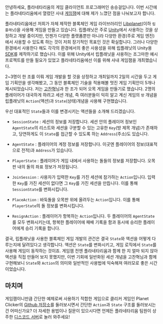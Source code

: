 안녕하세요, 플라네타리움의 게임 클라이언트 프로그래머인 송승걸입니다. 이번 시간에는 플라네타리움에서 열렸던 사내 [게임잼](https://en.wikipedia.org/wiki/Game_jam)에 대해 제가 느꼈던 점을 나눠보고자 합니다.

플라네타리움에선 저희가 자체 제작한 블록체인 게임 라이브러리인 [Libplanet](https://github.com/planetarium/libplanet)(이하 `립플래닛`)을 사용해 게임을 만들고 있습니다. 립플래닛은 주로 [Unity](https://en.wikipedia.org/wiki/Unity_(game_engine))에서 사용하는 것을 상정하고 개발 중이지만, 언젠가 다양한 플랫폼뿐만 아니라 다양한 환경(주로 게임 엔진)에서 사용할 수 있도록 하는 것이 저희 장기적인 목표인 것은 확실합니다. 그러나 다양한 환경에서 사용한다 해도 각각의 환경에서의 좋은 사용성을 위해 립플래닛의 Unity용 [SDK](https://en.wikipedia.org/wiki/Software_development_kit)를 제작하기로 했습니다. 이를 위해 Unity에서 립플래닛을 사용하는 조그마한 예시 프로젝트를 만들 필요가 있었고 플라네타리움에선 이를 위해 사내 게임잼을 개최했습니다.

2~3명이 한 조를 이뤄 게임 개발을 할 것을 상정하고 개최일까지 2일의 시간을 두고 게임 기획안을 생각해봤고, 그 동안 블록체인 기술을 적용해볼 멋진 게임 기획안이 5개나 제시되었습니다. 저는 [고찬혁](https://github.com/limebell)님과 한 조가 되어 오목 게임을 만들기로 했습니다. 2명의 플레이어가 대국하게 하려고 세션 개념, 즉 여러분들이 익히 알고 계신 게임의 `방` 개념을 립플래닛의 `Action`(액션)과 `State`(상태)개념을 사용해 구현했습니다.

우선 대표적인 `State`들과 이를 변경시키는 액션들을 소개해 드리겠습니다.

- `SessionState` : 세션의 정보를 저장합니다. 세션 안의 플레이어 정보인 `AgentState`의 리스트와 세션을 구분할 수 있는 고유한 `Key`(방 제목 개념)가 존재하고, 당연하게도 이 `State`를 접근할 수 있도록 하는 `Address`(주소)도 있습니다.

- `AgentState` : 플레이어의 계정 정보를 저장합니다. 이곳엔 플레이어의 정보(대표적으로 전적)과 `Address`가 있습니다.

- `PlayerState` : 플레이어가 게임 내에서 사용하는 돌들의 정보를 저장합니다. 오목판 내의 돌의 좌표 정보가 저장됩니다.

- `JoinSession` : 사용자가 입력한 `Key`를 가진 세션에 참가하는 `Action`입니다. 입력한 `Key`를 가진 세션이 없다면 그 `Key`를 가진 세션을 만듭니다. 이를 통해 `SessionState`를 변화시킵니다.

- `PlaceAction` : 바둑돌을 오목판 위에 올려두는 `Action`입니다. 이를 통해 `PlayerState`의 돌 정보를 변화시킵니다.

- `ResignAction` : 플레이어가 항복하는 `Action`입니다. 두 플레이어의 `AgentState`를 모두 변화시키는데, 항복한 플레이어에 패배 기록을 함과 동시에 승리한 플레이어에게 승리 기록을 합니다.

결국, 립플래닛을 사용한 블록체인 게임 개발의 관건은 결국 `State`와 액션을 어떻게 다루는지에 달려있다고 생각합니다. 액션은 `State`를 변화시키고, 게임 로직에서 `State`를 사용해 게임이 동작하는 것이죠. 게임잼 전엔 플라네타리움과 함께 한 지 얼마 되지 않아 액션을 직접 만들어 보지 못했지만, 이번 기회에 일반화된 세션 개념을 고찬혁님과 함께 구현해보니 `State`와 `Action`의 의미와 일반적인 사용법에 익숙해져 여러모로 좋은 시간이었습니다.

마치며
---

게임잼이니만큼 간단한 예제로써 사용하기 적합한 게임으로 클리커 게임인 Planet Clicker의 [Github 저장소](https://github.com/planetarium/planet-clicker)를 둘러보시면서 간단한 `Action`과 `State` 구조를 둘러보시는 건 어떠신가요? 더 자세한 용법이나 질문이 있으시다면 언제든 플라네타리움 팀원이 상주한 [디스코드 서버](https://discord.gg/NxGJje9)로 놀러 와주세요!